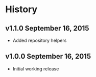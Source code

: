 # History

## v1.1.0 September 16, 2015
- Added repository helpers

## v1.0.0 September 16, 2015
- Initial working release